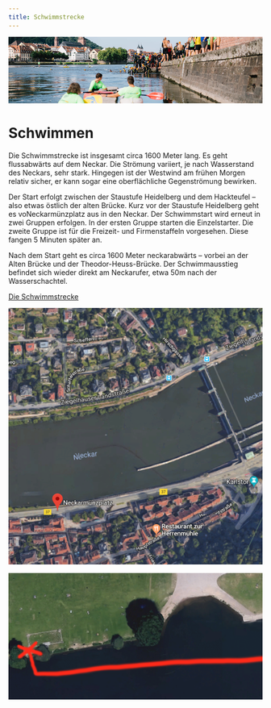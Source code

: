 ```yaml
---
title: Schwimmstrecke
---
```


![Schwimmstrecke](/img/banner/Schwimmen.png)

# Schwimmen

Die Schwimmstrecke ist insgesamt circa 1600 Meter lang. Es geht flussabwärts auf dem Neckar. Die Strömung variiert, je nach Wasserstand des Neckars, sehr stark. Hingegen ist der Westwind am frühen Morgen relativ sicher, er kann sogar eine oberflächliche Gegenströmung bewirken.

Der Start erfolgt zwischen der Staustufe Heidelberg und dem Hackteufel – also etwas östlich der alten Brücke. Kurz vor der Staustufe Heidelberg geht es voNeckarmünzplatz aus in den Neckar. Der Schwimmstart wird erneut in zwei Gruppen erfolgen. In der ersten Gruppe starten die Einzelstarter. Die zweite Gruppe ist für die Freizeit- und Firmenstaffeln vorgesehen. Diese fangen 5 Minuten später an.

Nach dem Start geht es circa 1600 Meter neckarabwärts – vorbei an der Alten Brücke und der Theodor-Heuss-Brücke. Der Schwimmausstieg befindet sich wieder direkt am Neckarufer, etwa 50m nach der Wasserschachtel.

[Die Schwimmstrecke](https://www.google.de/maps/@49.4125758,8.701768,1549m/data=!3m1!1e3)

![Schwimmstart](img/Schwimmstart.png)

![Schwimmausstieg](img/Schwimmausstieg.png)